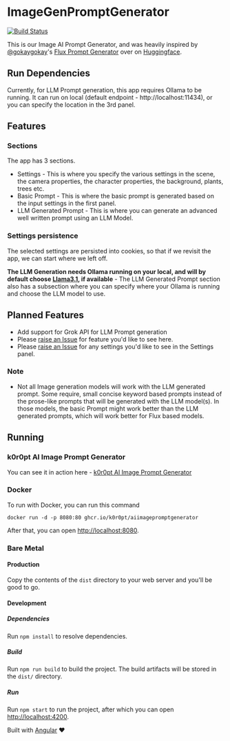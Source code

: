 # ImageGenPromptGenerator

[![Build Status](https://github.com/k0r0pt/aiImagePromptGenerator/actions/workflows/build.yml/badge.svg)](https://github.com/k0r0pt/aiImagePromptGenerator/actions/workflows/build.yml)

This is our Image AI Prompt Generator, and was heavily inspired by [@gokaygokay](https://huggingface.co/gokaygokay)'s [Flux Prompt Generator](https://huggingface.co/spaces/gokaygokay/FLUX-Prompt-Generator) over on [Huggingface](https://huggingface.co).

## Run Dependencies

Currently, for LLM Prompt generation, this app requires Ollama to be running. It can run on local (default endpoint - http://localhost:11434), or you can specify the location in the 3rd panel.

## Features

### Sections

The app has 3 sections.

* Settings - This is where you specify the various settings in the scene, the camera properties, the character properties, the background, plants, trees etc.
* Basic Prompt - This is where the basic prompt is generated based on the input settings in the first panel.
* LLM Generated Prompt - This is where you can generate an advanced well written prompt using an LLM Model.

### Settings persistence

The selected settings are persisted into cookies, so that if we revisit the app, we can start where we left off.

**The LLM Generation needs Ollama running on your local, and will by default choose [Llama3.1](https://ollama.com/library/llama3.1), if available** - The LLM Generated Prompt section also has a subsection where you can specify where your Ollama is running and choose the LLM model to use.

## Planned Features

* Add support for Grok API for LLM Prompt generation
* Please [raise an Issue](./issues/new) for feature you'd like to see here.
* Please [raise an Issue](./issues/new) for any settings you'd like to see in the Settings panel.

### Note

* Not all Image generation models will work with the LLM generated prompt. Some require, small concise keyword based prompts instead of the prose-like prompts that will be generated with the LLM model(s). In those models, the basic Prompt might work better than the LLM generated prompts, which will work better for Flux based models.

## Running

### k0r0pt AI Image Prompt Generator

You can see it in action here - [k0r0pt AI Image Prompt Generator](https://k0r0pt-ai-image-prompt-gen.sudipto.me)

### Docker

To run with Docker, you can run this command

```shell
docker run -d -p 8080:80 ghcr.io/k0r0pt/aiimagepromptgenerator
```

After that, you can open [http://localhost:8080](http://localhost:8080).


### Bare Metal

#### Production

Copy the contents of the `dist` directory to your web server and you'll be good to go.

#### Development

##### Dependencies

Run `npm install` to resolve dependencies.

##### Build

Run `npm run build` to build the project. The build artifacts will be stored in the `dist/` directory.

##### Run

Run `npm start` to run the project, after which you can open [http://localhost:4200](http://localhost:4200).



Built with [Angular](https://angular.dev/) :heart: